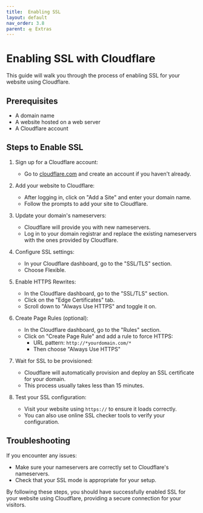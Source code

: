 ```yaml
---
title:  Enabling SSL
layout: default
nav_order: 3.8
parent: 🛸 Extras
---
```


# Enabling SSL with Cloudflare

This guide will walk you through the process of enabling SSL for your website using Cloudflare.

## Prerequisites

- A domain name
- A website hosted on a web server
- A Cloudflare account

## Steps to Enable SSL

1. Sign up for a Cloudflare account:
   - Go to [cloudflare.com](https://www.cloudflare.com) and create an account if you haven't already.

2. Add your website to Cloudflare:
   - After logging in, click on "Add a Site" and enter your domain name.
   - Follow the prompts to add your site to Cloudflare.

3. Update your domain's nameservers:
   - Cloudflare will provide you with new nameservers.
   - Log in to your domain registrar and replace the existing nameservers with the ones provided by Cloudflare.

4. Configure SSL settings:
   - In your Cloudflare dashboard, go to the "SSL/TLS" section.
   - Choose Flexible.

5. Enable HTTPS Rewrites:
   - In the Cloudflare dashboard, go to the "SSL/TLS" section.
   - Click on the "Edge Certificates" tab.
   - Scroll down to "Always Use HTTPS" and toggle it on.

6. Create Page Rules (optional):
   - In the Cloudflare dashboard, go to the "Rules" section.
   - Click on "Create Page Rule" and add a rule to force HTTPS:
     - URL pattern: `http://*yourdomain.com/*`
     - Then choose "Always Use HTTPS"

7. Wait for SSL to be provisioned:
   - Cloudflare will automatically provision and deploy an SSL certificate for your domain.
   - This process usually takes less than 15 minutes.

8. Test your SSL configuration:
   - Visit your website using `https://` to ensure it loads correctly.
   - You can also use online SSL checker tools to verify your configuration.

## Troubleshooting

If you encounter any issues:

- Make sure your nameservers are correctly set to Cloudflare's nameservers.
- Check that your SSL mode is appropriate for your setup.

By following these steps, you should have successfully enabled SSL for your website using Cloudflare, providing a secure connection for your visitors.
